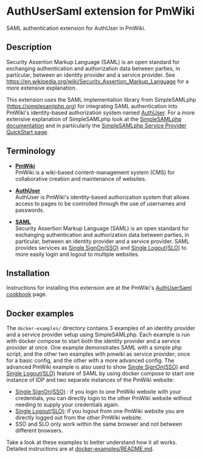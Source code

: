 # AuthUserSaml extension for PmWiki

SAML authentication extension for AuthUser in PmWiki.

## Description

Security Assertion Markup Language (SAML) is an open standard for exchanging authentication and authorization data between parties, in particular, between an identity provider and a service provider. See https://en.wikipedia.org/wiki/Security_Assertion_Markup_Language for a more extensive explanation.

This extension uses the SAML implementation library from SimpleSAMLphp (https://simplesamlphp.org) for integrating SAML authentication into PmWiki's identity-based authorization system named [AuthUser](https://www.pmwiki.org/wiki/Cookbook/AuthUser). For a more extensive explanation of SimpleSAMLphp look at the [SimpleSAMLphp documentation](https://simplesamlphp.org/docs) and in particularly the [SimpleSAMLphp Service Provider QuickStart page](https://simplesamlphp.org/docs/stable/simplesamlphp-sp.html).

## Terminology

* **[PmWiki](https://www.pmwiki.org)**  <br>
  PmWiki is a wiki-based content-management system (CMS) for collaborative creation and maintenance of websites.

* **[AuthUser](https://www.pmwiki.org/wiki/PmWiki/AuthUser)** <br>
AuthUser is PmWiki's identity-based authorization system that allows access to pages to be controlled through 
the use of usernames and passwords.

* **[SAML](https://en.wikipedia.org/wiki/Security_Assertion_Markup_Language)** <br>
  Security Assertion Markup Language (SAML) is an open standard for exchanging authentication and authorization data between parties, in particular, between an identity provider and a service provider. SAML provides services as [Single SignOn(SSO)](https://en.wikipedia.org/wiki/Single_sign-on) and [Single Logout(SLO)](https://techdocs.broadcom.com/us/en/symantec-security-software/identity-security/siteminder/12-7/configuring/partnership-federation/logging-out-of-user-sessions/single-logout-overview-saml-2-0.html) to more easily login and logout to multiple websites.

## Installation

Instructions for installing this extension are at the PmWiki's [AuthUserSaml cookbook](https://www.pmwiki.org/wiki/Cookbook/AuthUserSaml) page.

## Docker examples
 The ```docker-examples/``` directory contains 3 examples of an identity provider and a service provider setup using SimpleSAMLphp. Each example is run with docker compose to start both the identity provider and a service provider at once. One example demonstrates SAML with a simple php script, and the other two examples with pmwiki as service provider; once for a basic config, and the other with a more advanced config. The advanced PmWiki example is also used to show [Single SignOn(SSO)](https://en.wikipedia.org/wiki/Single_sign-on) and [Single Logout(SLO)](https://techdocs.broadcom.com/us/en/symantec-security-software/identity-security/siteminder/12-7/configuring/partnership-federation/logging-out-of-user-sessions/single-logout-overview-saml-2-0.html) feature of SAML by using docker compose to start one instance of IDP and two separate instances of the PmWiki website:

* [Single SignOn(SSO)](https://en.wikipedia.org/wiki/Single_sign-on) : if you login to one PmWiki website with your credentials, you can directly login to the other PmWiki website without needing to supply your credentials again.
* [Single Logout(SLO)](https://techdocs.broadcom.com/us/en/symantec-security-software/identity-security/siteminder/12-7/configuring/partnership-federation/logging-out-of-user-sessions/single-logout-overview-saml-2-0.html): if you logout from one PmWiki website you are directly logged out from the other PmWiki website. 
* SSO and SLO only work within the same browser and not between different browsers.

Take a look at these examples to better understand how it all works. Detailed instructions are at [docker-examples/README.md](https://github.com/harcokuppens/PmWiki-Cookbook-AuthUserSaml/blob/main/docker-examples/README.md).


